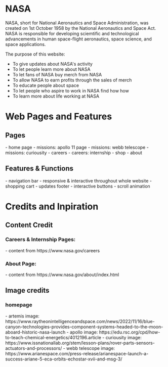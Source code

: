 <h1>NASA</h1>
NASA, short for National Aeronautics and Space Administration, was created on 1st October 1958 by the National Aeronautics and Space Act. NASA is responsible for developing sciemtific and technological advancements in human space-flight aeronautics, space science, and space applications. 

The purpose of this website:
- To give updates about NASA's activity
- To let people learn more about NASA
- To let fans of NASA buy merch from NASA
- To allow NASA to earn profits through the sales of merch
- To educate people about space
- To let people who aspire to work in NASA find how how
- To learn more about life working at NASA

<h1>Web Pages and Features</h1>
<h2>Pages</h2>
- home page
- missions: apollo 11 page
- missions: webb telescope
- missions: curiousity
- careers
- careers: internship
- shop
- about
<h2>Features & Functions</h2>
- navigation bar
- responsive & interactive throughout whole website
- shopping cart
- updates footer
- interactive buttons 
- scroll animation
  
<h1>Credits and Inpiration</h1>
<h2>Content Credit</h2>
<h3> Careers & Internship Pages:</h3>
- content from https://www.nasa.gov/careers
  <h3>About Page:</h3>
- content from https://www.nasa.gov/about/index.html
<h2>Image credits</h2>
  <h3>homepage</h3>
- artemis image: https://www.raytheonintelligenceandspace.com/news/2022/11/16/blue-canyon-technologies-provides-component-systems-headed-to-the-moon-aboard-historic-nasa-launch
- apollo image: https://edu.rsc.org/cpd/how-to-teach-chemical-energetics/4012196.article
- curiousity image: https://www.issnationallab.org/stem/lesson-plans/rover-parts-sensors-actuators-and-processors/ 
- webb telescope image: https://www.arianespace.com/press-release/arianespace-launch-a-success-ariane-5-eca-orbits-echostar-xvii-and-msg-3/
  
  
  
  
  
  
